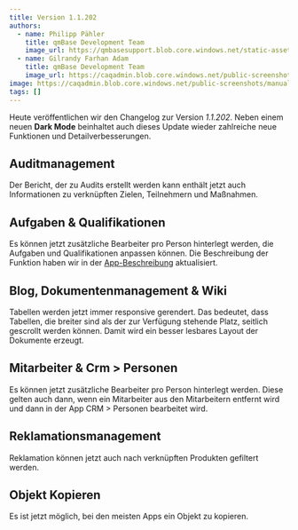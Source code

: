 ```yaml
---
title: Version 1.1.202
authors:
  - name: Philipp Pähler
    title: qmBase Development Team
    image_url: https://qmbasesupport.blob.core.windows.net/static-assets/img/persons/paehler_round.png
  - name: Gilrandy Farhan Adam
    title: qmBase Development Team
    image_url: https://caqadmin.blob.core.windows.net/public-screenshots/manual-screenshots/gilrand-profile-picture.jpg
image: https://caqadmin.blob.core.windows.net/public-screenshots/manual-screenshots/Screenshot%202024-05-31%20darkModeIntor.png
tags: []
---
```


Heute veröffentlichen wir den Changelog zur Version _1.1.202_. Neben einem neuen **Dark Mode** beinhaltet auch dieses Update wieder zahlreiche neue Funktionen und Detailverbesserungen.

<!--truncate-->

## Auditmanagement

Der Bericht, der zu Audits erstellt werden kann enthält jetzt auch Informationen zu verknüpften Zielen, Teilnehmern und Maßnahmen.

## Aufgaben & Qualifikationen

Es können jetzt zusätzliche Bearbeiter pro Person hinterlegt werden, die Aufgaben und Qualifikationen anpassen können. Die Beschreibung der Funktion haben wir in der [App-Beschreibung](/docs/apps/aufgaben-und-qualifikationen) aktualisiert.

## Blog, Dokumentenmanagement & Wiki

Tabellen werden jetzt immer responsive gerendert. Das bedeutet, dass Tabellen, die breiter sind als der zur Verfügung stehende Platz, seitlich gescrollt werden können. Damit wird ein besser lesbares Layout der Dokumente erzeugt.

## Mitarbeiter & Crm > Personen

Es können jetzt zusätzliche Bearbeiter pro Person hinterlegt werden. Diese gelten auch dann, wenn ein Mitarbeiter aus den Mitarbeitern entfernt wird und dann in der App CRM > Personen bearbeitet wird.

## Reklamationsmanagement

Reklamation können jetzt auch nach verknüpften Produkten gefiltert werden.

## Objekt Kopieren

Es ist jetzt möglich, bei den meisten Apps ein Objekt zu kopieren.
